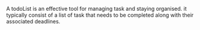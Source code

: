 A todoList is an effective tool for managing task and staying organised. it typically consist of a list of task that needs to be completed along with their associated deadlines.